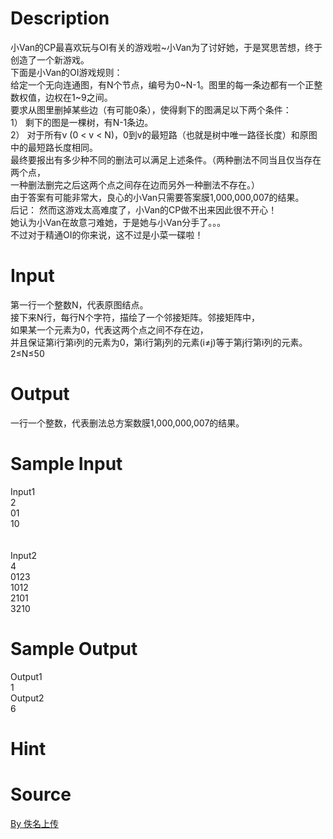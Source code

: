 
# Description

<div class="content"><div>小Van的CP最喜欢玩与OI有关的游戏啦~小Van为了讨好她，于是冥思苦想，终于创造了一个新游戏。</div>
<div>下面是小Van的OI游戏规则：</div>
<div>给定一个无向连通图，有N个节点，编号为0~N-1。图里的每一条边都有一个正整数权值，边权在1~9之间。</div>
<div>要求从图里删掉某些边（有可能0条），使得剩下的图满足以下两个条件：</div>
<div>1） 剩下的图是一棵树，有N-1条边。</div>
<div>2） 对于所有v (0 &lt; v &lt; N)，0到v的最短路（也就是树中唯一路径长度）和原图中的最短路长度相同。</div>
<div>最终要报出有多少种不同的删法可以满足上述条件。（两种删法不同当且仅当存在两个点，</div>
<div>一种删法删完之后这两个点之间存在边而另外一种删法不存在。）</div>
<div>由于答案有可能非常大，良心的小Van只需要答案膜1,000,000,007的结果。</div>
<div>后记： 然而这游戏太高难度了，小Van的CP做不出来因此很不开心！</div>
<div>她认为小Van在故意刁难她，于是她与小Van分手了。。。</div>
<div>不过对于精通OI的你来说，这不过是小菜一碟啦！</div>
<p></p></div>

# Input

<div class="content"><div>第一行一个整数N，代表原图结点。</div>
<div>接下来N行，每行N个字符，描绘了一个邻接矩阵。邻接矩阵中，</div>
<div>如果某一个元素为0，代表这两个点之间不存在边，</div>
<div>并且保证第i行第i列的元素为0，第i行第j列的元素(i≠j)等于第j行第i列的元素。</div>
<div>2≤N≤50</div>
<p></p></div>

# Output

<div class="content"><div>一行一个整数，代表删法总方案数膜1,000,000,007的结果。</div>
<p></p></div>

# Sample Input

<div class="content"><span class="sampledata">Input1<br/>
2 <br/>
01 <br/>
10 <br/>
<br/>
<br/>
Input2<br/>
4 <br/>
0123 <br/>
1012 <br/>
2101 <br/>
3210 </span></div>

# Sample Output

<div class="content"><span class="sampledata">Output1<br/>
1<br/>
Output2<br/>
6</span></div>

# Hint

<div class="content"><p></p></div>

# Source

<div class="content"><p><a href="problemset.php?search=By 佚名上传">By 佚名上传</a></p></div>

